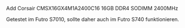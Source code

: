 Add Corsair CMSX16GX4M1A2400C16
16GB DDR4 SODIMM 2400MHz 

Getestet im Futro S7010, sollte daher auch im Futro S740 funktionieren.
